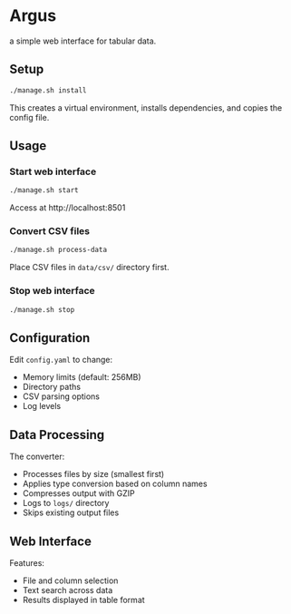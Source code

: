 # Argus

a simple web interface for tabular data.

## Setup

```bash
./manage.sh install
```

This creates a virtual environment, installs dependencies, and copies the config file.

## Usage

### Start web interface
```bash
./manage.sh start
```
Access at http://localhost:8501

### Convert CSV files
```bash
./manage.sh process-data
```
Place CSV files in `data/csv/` directory first.

### Stop web interface
```bash
./manage.sh stop
```

## Configuration

Edit `config.yaml` to change:
- Memory limits (default: 256MB)
- Directory paths
- CSV parsing options
- Log levels

## Data Processing

The converter:
- Processes files by size (smallest first)
- Applies type conversion based on column names
- Compresses output with GZIP
- Logs to `logs/` directory
- Skips existing output files

## Web Interface

Features:
- File and column selection
- Text search across data
- Results displayed in table format